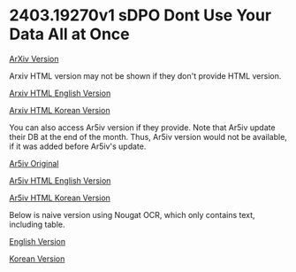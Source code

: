 # 2403.19270v1 sDPO Dont Use Your Data All at Once

[ArXiv Version](https://arxiv.org/abs/2403.19270v1)

Arxiv HTML version may not be shown if they don't provide HTML version.

[Arxiv HTML English Version](https://raw.githack.com/kh-kim/arxiv-translator/master/papers/2403.19270v1/paper.raw.en.html)

[Arxiv HTML Korean Version](https://raw.githack.com/kh-kim/arxiv-translator/master/papers/2403.19270v1/paper.raw.ko.html)

You can also access Ar5iv version if they provide.
Note that Ar5iv update their DB at the end of the month.
Thus, Ar5iv version would not be available, if it was added before Ar5iv's update.

[Ar5iv Original](https://ar5iv.org/abs/2403.19270v1)

[Ar5iv HTML English Version](https://raw.githack.com/kh-kim/arxiv-translator/master/papers/2403.19270v1/paper.ar5iv.en.html)

[Ar5iv HTML Korean Version](https://raw.githack.com/kh-kim/arxiv-translator/master/papers/2403.19270v1/paper.ar5iv.ko.html)

Below is naive version using Nougat OCR, which only contains text, including table.

[English Version](https://raw.githack.com/kh-kim/arxiv-translator/master/papers/2403.19270v1/paper.en.html)

[Korean Version](https://raw.githack.com/kh-kim/arxiv-translator/master/papers/2403.19270v1/paper.ko.html)